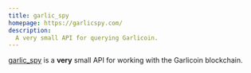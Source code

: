 ```yaml
---
title: garlic_spy
homepage: https://garlicspy.com/
description:
  A very small API for querying Garlicoin.
---
```


[garlic_spy](https://garlicspy.com/) is a **very** small API for working with
the Garlicoin blockchain.
